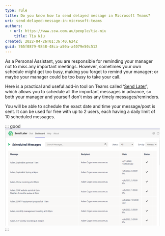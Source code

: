 ```yaml
---
type: rule
title: Do you know how to send delayed message in Microsoft Teams?
uri: send-delayed-message-in-microsoft-teams
authors:
  - url: https://www.ssw.com.au/people/tia-niu
    title: Tia Niu
created: 2022-04-26T01:36:40.624Z
guid: 765f0879-9848-48ca-a50a-a4079e50c512
---
```

As a Personal Assistant, you are responsible for reminding your manager not to miss any important meetings. However, sometimes your own schedule might get too busy, making you forget to remind your manager; or maybe your manager could be too busy to take your call.  

<!--endintro-->

Here is a practical and useful add-in tool on Teams called ‘[Send Later](https://sendlater.cemble.com/#)’, which allows you to schedule all the important messages in advance, so both your manager and yourself don't miss any timely messages/reminders.

You will be able to schedule the exact date and time your message/post is sent. It can be used for free with up to 2 users, each having a daily limit of 10 scheduled messages. 

::: good
![Figure: Scheduled/sent messages using 'Send Later' add-in](send-later-message-example.png)
:::
